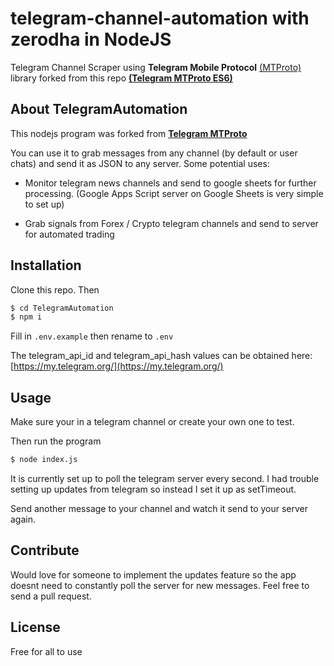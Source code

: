 # telegram-channel-automation with zerodha in NodeJS


Telegram Channel Scraper using **Telegram Mobile Protocol** [(MTProto)](https://core.telegram.org/mtproto) library forked from this repo **[(Telegram MTProto ES6)](https://github.com/zerobias/telegram-mtproto)**

## About TelegramAutomation

This nodejs program was forked from **[Telegram MTProto](https://github.com/zerobias/telegram-mtproto)**

You can use it to grab messages from any channel (by default or user chats) and send it as JSON to any server. Some potential uses:

 - Monitor telegram news channels and send to google sheets for further processing. (Google Apps Script server on Google Sheets is very simple to set up)

 - Grab signals from Forex / Crypto telegram channels and send to server for automated trading



## Installation

Clone this repo. Then 
```bash 
$ cd TelegramAutomation
$ npm i
```

Fill in `.env.example` then rename to `.env` 
 
The telegram_api_id and telegram_api_hash values can be obtained here: [https://my.telegram.org/](https://my.telegram.org/)


## Usage


Make sure your in a telegram channel or create your own one to test.

Then run the program
```bash 
$ node index.js
```

It is currently set up to poll the telegram server every second. I had trouble setting up updates from telegram so instead I set it up as setTimeout. 

Send another message to your channel and watch it send to your server again.

## Contribute
Would love for someone to implement the updates feature so the app doesnt need to constantly poll the server for new messages. Feel free to send a pull request.

## License

Free for all to use
